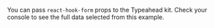 You can pass `react-hook-form` props to the Typeahead kit. Check your console to see the full data selected from this example.
